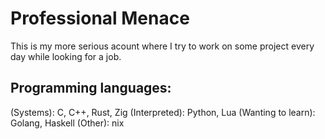 # Professional Menace
This is my more serious acount where I try to work on some project every day while looking for a job.

## Programming languages:
(Systems): C, C++, Rust, Zig
(Interpreted): Python, Lua
(Wanting to learn): Golang, Haskell
(Other): nix
